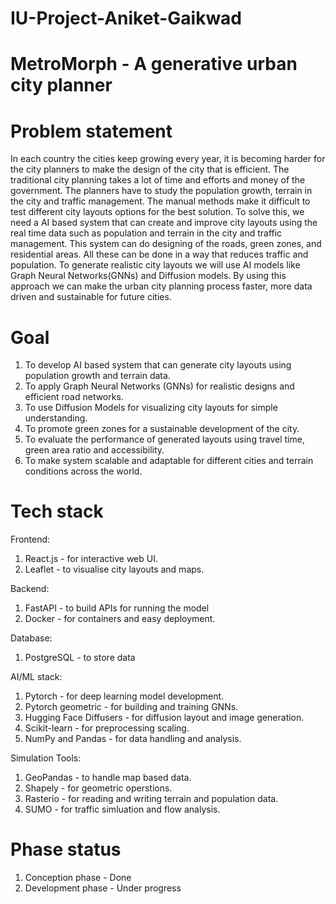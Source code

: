 # IU-Project-Aniket-Gaikwad

# MetroMorph - A generative urban city planner

# Problem statement
In each country the cities keep growing every year, it is becoming harder for the city planners to make the design of the city that is efficient. The traditional city planning takes a lot of time and efforts and money of the government. The planners have to study the population growth, terrain in the city and traffic management. The manual methods make it difficult to test different city layouts options for the best solution.
To solve this, we need a AI based system that can create and improve city layouts using the real time data such as population and terrain in the city and traffic management. This system can do designing of the roads, green zones, and residential areas. All these can be done in a way that reduces traffic and population.
To generate realistic city layouts we will use AI models like Graph Neural Networks(GNNs) and Diffusion models. By using this approach we can make the urban city planning process faster, more data driven and sustainable for future cities.



# Goal
1. To develop AI based system that can generate city layouts using population growth and terrain data.
2. To apply Graph Neural Networks (GNNs) for realistic designs and efficient road networks.
3. To use Diffusion Models for visualizing city layouts for simple understanding.
4. To promote green zones for a sustainable development of the city.
5. To evaluate the performance of generated layouts using travel time, green area ratio and accessibility.
6. To make system scalable and adaptable for different cities and terrain conditions across the world.

# Tech stack
Frontend:
1. React.js - for interactive web UI.
2. Leaflet - to visualise city layouts and maps.

Backend:
1. FastAPI - to build APIs for running the model
2. Docker - for containers and easy deployment.

Database:
1. PostgreSQL - to store data

AI/ML stack:
1. Pytorch - for deep learning model development.
2. Pytorch geometric - for building and training GNNs.
3. Hugging Face Diffusers - for diffusion layout and image generation.
4. Scikit-learn - for preprocessing scaling.
5. NumPy and Pandas - for data handling and analysis.

Simulation Tools: 
1. GeoPandas - to handle map based data.
2. Shapely - for geometric operstions.
3. Rasterio - for reading and writing terrain and population data.
4. SUMO - for traffic simluation and flow analysis.

# Phase status
1. Conception phase - Done
2. Development phase - Under progress 
